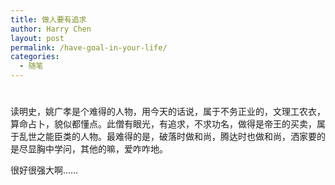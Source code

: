 ```yaml
---
title: 做人要有追求
author: Harry Chen
layout: post
permalink: /have-goal-in-your-life/
categories:
  - 随笔
---
```

# 

读明史，姚广孝是个难得的人物，用今天的话说，属于不务正业的，文理工农衣，算命占卜，貌似都懂点。此僧有眼光，有追求，不求功名，做得是帝王的买卖，属于乱世之能臣类的人物。最难得的是，破落时做和尚，腾达时也做和尚，洒家要的是尽显胸中学问，其他的嘛，爱咋咋地。

很好很强大啊……